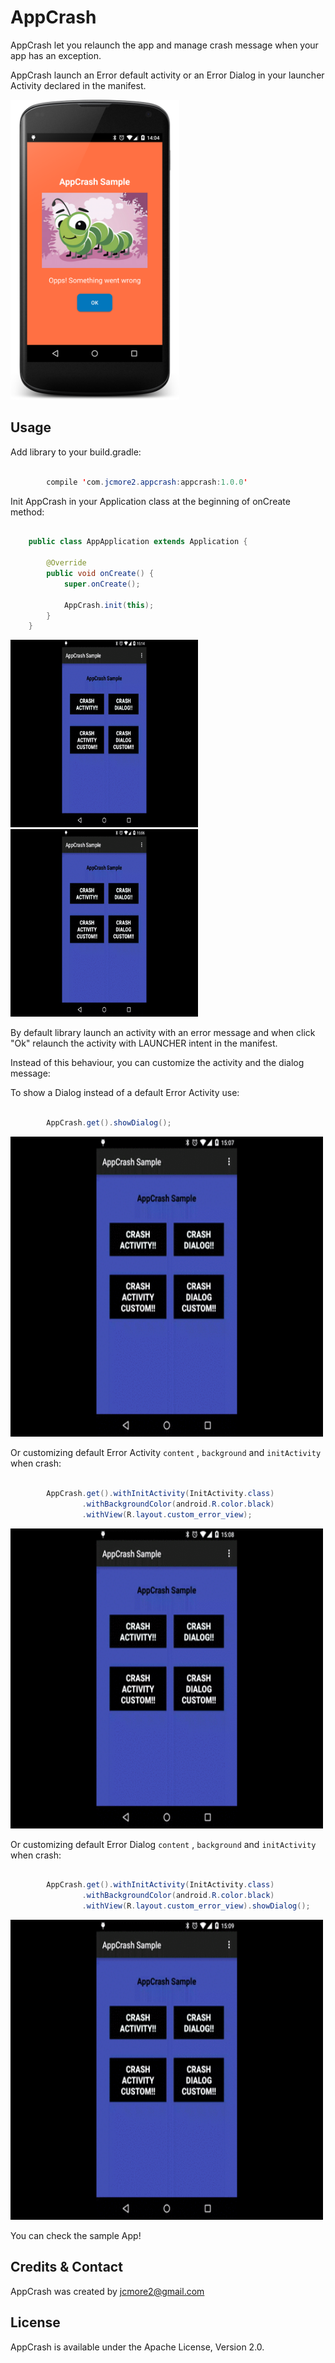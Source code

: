 AppCrash
=============

AppCrash let you relaunch the app and manage crash message when your app has an exception.

AppCrash launch an Error default activity or an Error Dialog in your launcher Activity declared in the manifest.

<img src='raw/sample.png' width='270' height='480' />

Usage
-----

Add library to your build.gradle:

```java

	    compile 'com.jcmore2.appcrash:appcrash:1.0.0'

```

Init AppCrash in your Application class at the beginning of onCreate method:

```java

	public class AppApplication extends Application {

        @Override
        public void onCreate() {
            super.onCreate();

            AppCrash.init(this);
        }
    }

```

<img src='raw/sampleError.gif' width='300' height='300' />  <img src='raw/sample1.gif' width='300' height='300' />

By default library launch an activity with an error message and when click "Ok" relaunch the activity with LAUNCHER intent in the manifest.

Instead of this behaviour, you can customize the activity and the dialog message:

To show a Dialog instead of a default Error Activity use:

```java

		AppCrash.get().showDialog();

```
<img src='raw/sample2.gif' width='500' height='480' />

Or customizing default Error Activity ``content`` , ``background`` and ``initActivity`` when crash:

```java

		AppCrash.get().withInitActivity(InitActivity.class)
                .withBackgroundColor(android.R.color.black)
                .withView(R.layout.custom_error_view);
```

<img src='raw/sample3.gif' width='500' height='480' />

Or customizing default Error Dialog ``content`` , ``background`` and ``initActivity`` when crash:

```java

        AppCrash.get().withInitActivity(InitActivity.class)
                .withBackgroundColor(android.R.color.black)
                .withView(R.layout.custom_error_view).showDialog();
```
<img src='raw/sample4.gif' width='500' height='480' />

You can check the sample App!

Credits & Contact
-----------------

AppCrash was created by jcmore2@gmail.com


License
-------

AppCrash is available under the Apache License, Version 2.0.
